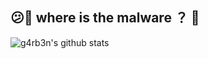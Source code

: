 ## 😕👺 where is the malware ？ 🌱

![g4rb3n's github stats](https://github-readme-stats.vercel.app/api?username=g4rb3n&show_icons=true&theme=draculal)
